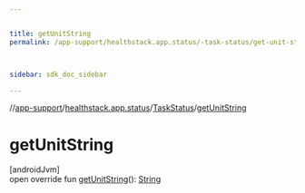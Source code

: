 ```yaml
---


title: getUnitString
permalink: /app-support/healthstack.app.status/-task-status/get-unit-string.html



sidebar: sdk_doc_sidebar

---
```



//[app-support](/app-support.html)/[healthstack.app.status](../index.html)/[TaskStatus](index.html)/[getUnitString](get-unit-string.html)



# getUnitString



[androidJvm]\
open override fun [getUnitString](get-unit-string.html)(): [String](https://kotlinlang.org/api/latest/jvm/stdlib/kotlin/-string/index.html)







